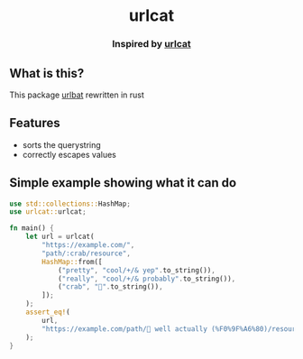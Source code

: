 <h1 align="center">urlcat</h1>

<h3 align="center">Inspired by <a href="https://github.com/balazsbotond/urlcat">urlcat</a></h3>

## What is this?

This package [urlbat](https://github.com/Tronikelis/urlbat) rewritten in rust

## Features

-   sorts the querystring
-   correctly escapes values

## Simple example showing what it can do

```rust
use std::collections::HashMap;
use urlcat::urlcat;

fn main() {
    let url = urlcat(
        "https://example.com/",
        "path/:crab/resource",
        HashMap::from([
            ("pretty", "cool/+/& yep".to_string()),
            ("really", "cool/+/& probably".to_string()),
            ("crab", "🦀".to_string()),
        ]);
    );
    assert_eq!(
        url,
        "https://example.com/path/🦀 well actually (%F0%9F%A6%80)/resource?pretty=cool%2F%2B%2F%26+yep&really=cool%2F%2B%2F%26+probably"
    );
}
```
